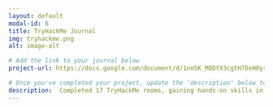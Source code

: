 ```yaml
---
layout: default
modal-id: 6
title: TryHackMe Journal
img: tryhackme.png
alt: image-alt

# Add the link to your journal below
project-url: https://docs.google.com/document/d/1no5K_M0DYX3cgtH7DxH0yrqH6q_rA3faZCaUc7__RNM/edit?usp=sharing 

# Once you've completed your project, update the 'description' below to this one: Completed 17 TryHackMe rooms, gaining hands-on skills in Linux and Windows fundamentals, log analysis, network troubleshooting with Wireshark, and incident handling with Splunk.
description:  Completed 17 TryHackMe rooms, gaining hands-on skills in Linux and Windows fundamentals, log analysis, network troubleshooting with Wireshark, and incident handling with Splunk.
---
```

